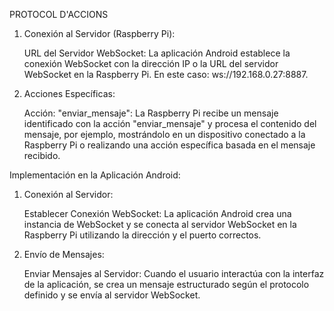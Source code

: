PROTOCOL D'ACCIONS
1. Conexión al Servidor (Raspberry Pi):

    URL del Servidor WebSocket:
        La aplicación Android establece la conexión WebSocket con la dirección IP o la URL del servidor WebSocket en la Raspberry Pi. En este caso: ws://192.168.0.27:8887.

2. Acciones Específicas:

    Acción: "enviar_mensaje":
        La Raspberry Pi recibe un mensaje identificado con la acción "enviar_mensaje" y procesa el contenido del mensaje, por ejemplo, mostrándolo en un dispositivo conectado a la Raspberry Pi o realizando una acción específica basada en el mensaje recibido.

Implementación en la Aplicación Android:
1. Conexión al Servidor:

    Establecer Conexión WebSocket:
        La aplicación Android crea una instancia de WebSocket y se conecta al servidor WebSocket en la Raspberry Pi utilizando la dirección y el puerto correctos.

2. Envío de Mensajes:

    Enviar Mensajes al Servidor:
        Cuando el usuario interactúa con la interfaz de la aplicación, se crea un mensaje estructurado según el protocolo definido y se envía al servidor WebSocket.
